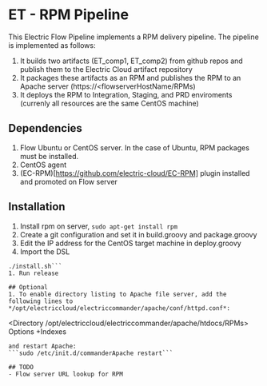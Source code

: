 # ET - RPM Pipeline

This Electric Flow Pipeline implements a RPM delivery pipeline. The pipeline is implemented as follows:
1. It builds two artifacts (ET_comp1, ET_comp2) from github repos and publish them to the Electric Cloud artifact repository
1. It packages these artifacts as an RPM and publishes the RPM to an Apache server (https://<flowserverHostName/RPMs)
1. It deploys the RPM to Integration, Staging, and PRD enviroments (currenly all resources are the same CentOS machine)

## Dependencies
1. Flow Ubuntu or CentOS server.  In the case of Ubuntu, RPM packages must be installed.
1. CentOS agent
1. (EC-RPM)[https://github.com/electric-cloud/EC-RPM] plugin installed and promoted on Flow server

## Installation
1. Install rpm on server, ```sudo apt-get install rpm```
1. Create a git configuration and set it in build.groovy and package.groovy
1. Edit the IP address for the CentOS target machine in deploy.groovy
1. Import the DSL
```
./install.sh```
1. Run release

## Optional
1. To enable directory listing to Apache file server, add the following lines to */opt/electriccloud/electriccommander/apache/conf/httpd.conf*:
```
<Directory /opt/electriccloud/electriccommander/apache/htdocs/RPMs>
  Options +Indexes
</Directory>
```
and restart Apache:
```sudo /etc/init.d/commanderApache restart```

## TODO
- Flow server URL lookup for RPM
